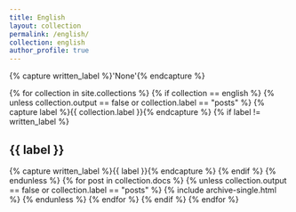 ```yaml
---
title: English
layout: collection
permalink: /english/
collection: english
author_profile: true
---
```


{% capture written_label %}'None'{% endcapture %}

{% for collection in site.collections %}
  {% if collection == english %}
    {% unless collection.output == false or collection.label == "posts" %}
      {% capture label %}{{ collection.label }}{% endcapture %}
      {% if label != written_label %}
        <h2 id="{{ label | slugify }}" class="archive__subtitle">{{ label }}</h2>
        {% capture written_label %}{{ label }}{% endcapture %}
      {% endif %}
    {% endunless %}
    {% for post in collection.docs %}
      {% unless collection.output == false or collection.label == "posts" %}
        {% include archive-single.html %}
      {% endunless %}
    {% endfor %}
  {% endif %}
{% endfor %}
